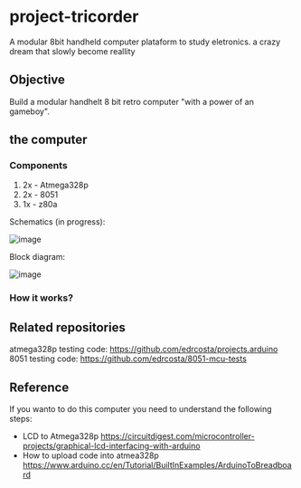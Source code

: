 # project-tricorder

A modular 8bit handheld computer plataform to study eletronics. 
a crazy dream that slowly become reallity 

## Objective 

Build a modular handhelt 8 bit retro computer "with a power of an gameboy".

## the computer 

### Components 

1. 2x - Atmega328p 
2. 2x - 8051 
3. 1x - z80a

Schematics (in progress): 

![image](https://user-images.githubusercontent.com/3594012/128116066-58a8413d-4160-4418-8acc-8078fc7dd635.png)

Block diagram: 

![image](https://user-images.githubusercontent.com/3594012/128116848-bf59ea1c-448e-4fd6-adf5-2a03c9dc9903.png)


### How it works? 



## Related repositories 

atmega328p testing code: https://github.com/edrcosta/projects.arduino 
8051 testing code: https://github.com/edrcosta/8051-mcu-tests

## Reference 

If you wanto to do this computer you need to understand the following steps:

- LCD to Atmega328p https://circuitdigest.com/microcontroller-projects/graphical-lcd-interfacing-with-arduino
- How to upload code into atmea328p https://www.arduino.cc/en/Tutorial/BuiltInExamples/ArduinoToBreadboard
